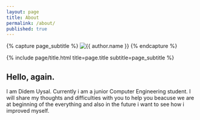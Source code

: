 ```yaml
---
layout: page
title: About
permalink: /about/
published: true
---
```


<div class="page" markdown="1">

{% capture page_subtitle %}
<img
    class="me"
    alt="{{ author.name }}"
    src="{{ site.author.photo | relative_url }}"
    srcset="{{ site.author.photo2x | relative_url }} 2x"
/>
{% endcapture %}

{% include page/title.html title=page.title subtitle=page_subtitle %}

## Hello, again. 

I am Didem Uysal. Currently i am a junior Computer Engineering student. I will share my thoughts and difficulties with you to help you beacuse we are at beginning of the everything and also in the future i want to  see how i improved myself. 
</div>
